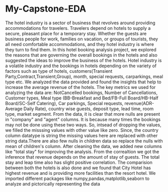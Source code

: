 # My-Capstone-EDA
The hotel industry is a sector of business that revolves around providing accommodations for travelers. Travelers depend on hotels to supply a secure, pleasant place for a temporary stay. Whether the guests are business people for work, families on vacation, or groups of tourists, they all need comfortable accommodations, and they hotel industry is where they turn to find them. In this hotel booking analysis project, we explored the reasons that are governing the overall bookings in the hotels and also suggested the ideas to improve the business of the hotels. Hotel industry is a volatile industry and the bookings in hotels depending on the variety of factors such as type of hotels, customers(Transient Party,Contract,Transient,Group), month, special requests, carparkings, meal type etc. We analyzed the data provided and found the insights that help to increase the average revenue of the hotels. The key metrics we used for analyzing the data are: NotCancelled bookings, Number of Cancellations, Customer types, Meal type (BB-Breakfast and Bed/FB-Full Board/HB-Half Board/SC-Self Catering), Car parkings, Special requests, revenue(ADR-Average Daily Rate), country wise guests, deposit type, lead time, room type, market segment. From the data, it is clear that more nulls are present in "company" and "agent" columns. It is because many times the bookings may not be done using these two ways. So, intsead of dropping the values, we filled the misssing values with other value like zero. Since, the country column datatype is string the missing values here are replaced with other string data.There are also few nulls in children data so replace the nulls with mean of children's column. After cleaning the data, we added new columns like "total stay" for improving the analysis. From the correaltion we got the inference that revenue depends on the amount of stay of guests. The total stay and leap time also has slight positive correlation. The comparision between both the hotels is also done and we found that City Hotel has highest revenue and is providing more facilities than the resort hotel. We imported different packages like numpy,pandas,matplotlib,seaborn to analyze and pictorically representing the data 
